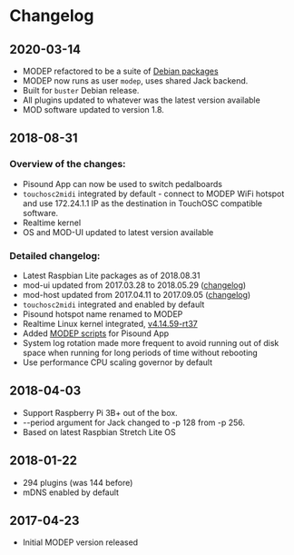 # Changelog

## 2020-03-14

* MODEP refactored to be a suite of [Debian packages](https://github.com/BlokasLabs/modep-debs)
* MODEP now runs as user `modep`, uses shared Jack backend.
* Built for `buster` Debian release.
* All plugins updated to whatever was the latest version available
* MOD software updated to version 1.8.

## 2018-08-31

### Overview of the changes:

* Pisound App can now be used to switch pedalboards
* `touchosc2midi` integrated by default - connect to MODEP WiFi hotspot and use 172.24.1.1 IP as the destination in TouchOSC compatible software.
* Realtime kernel
* OS and MOD-UI updated to latest version available

### Detailed changelog:

* Latest Raspbian Lite packages as of 2018.08.31
* mod-ui updated from 2017.03.28 to 2018.05.29 ([changelog](https://github.com/BlokasLabs/mod-ui/pull/3))
* mod-host updated from 2017.04.11 to 2017.09.05 ([changelog](https://github.com/BlokasLabs/mod-host/pull/1/commits/1726ad06b11323da7e1aaed690ff8aef91f702b5))
* `touchosc2midi` integrated and enabled by default
* Pisound hotspot name renamed to MODEP
* Realtime Linux kernel integrated, [v4.14.59-rt37](https://github.com/BlokasLabs/rpi-kernel-rt/releases/tag/v4.14.59-rt37)
* Added [MODEP scripts](https://github.com/BlokasLabs/modep-ctl-scripts) for Pisound App
* System log rotation made more frequent to avoid running out of disk space when running for long periods of time without rebooting
* Use performance CPU scaling governor by default

## 2018-04-03

* Support Raspberry Pi 3B+ out of the box.
* --period argument for Jack changed to -p 128 from -p 256.
* Based on latest Raspbian Stretch Lite OS

## 2018-01-22

* 294 plugins (was 144 before)
* mDNS enabled by default

## 2017-04-23

* Initial MODEP version released

